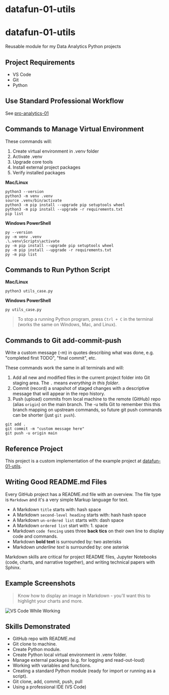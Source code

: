 # datafun-01-utils

# datafun-01-utils

Reusable module for my Data Analytics Python projects

## Project Requirements

- VS Code
- Git
- Python 

## Use Standard Professional Workflow

See [pro-analytics-01](https://github.com/denisecase/pro-analytics-01/)

## Commands to Manage Virtual Environment

These commands will:
1. Create virtual environment in .venv folder
2. Activate .venv
3. Upgrade core tools
4. Install external project packages
5. Verify installed packages

**Mac/Linux**

```shell
python3 --version
python3 -m venv .venv
source .venv/bin/activate
python3 -m pip install --upgrade pip setuptools wheel
python3 -m pip install --upgrade -r requirements.txt
pip list
```

**Windows PowerShell**

```shell
py --version
py -m venv .venv
.\.venv\Scripts\activate
py -m pip install --upgrade pip setuptools wheel
py -m pip install --upgrade -r requirements.txt
py -m pip list
```

## Commands to Run Python Script

**Mac/Linux**

```shell
python3 utils_case.py
```

**Windows PowerShell**

```shell
py utils_case.py
```

> To stop a running Python program, press `Ctrl + C` in the terminal 
> (works the same on Windows, Mac, and Linux).

## Commands to Git add-commit-push

Write a custom message (-m) in quotes describing what was done, e.g. "completed first TODO", "final commit", etc. 

These commands work the same in all terminals and will:
1. Add all new and modified files in the current project folder into Git staging area. The `.` means _everything in this folder_.
2. Commit (record) a snapshot of staged changes with a descriptive message that will appear in the repo history.
3. Push (upload) commits from local machine to the remote (GitHub) repo (alias `origin`) on the main branch. The -u tells Git to remember this this branch mapping on upstream commands, so future git push commands can be shorter (just `git push`).


```shell
git add .
git commit -m "custom message here"
git push -u origin main
```

## Reference Project

This project is a custom implementation of the example project at 
[datafun-01-utils](https://github.com/denisecase/datafun-01-utils).

## Writing Good README.md Files

Every GitHub project has a README.md file with an overview.
The file type is `Markdown` and it's a very simple Markup language for text. 

- A Markdown `title` starts with: hash space
- A Markdown `second-level heading` starts with: hash hash space
- A Markdown `un-ordered list` starts with: dash space
- A Markdown `ordered list` start with: 1. space
- Markdown `code fencing` uses three **back tics** on their own line to display code and commands.
- Markdown **bold text** is surrounded by: two asterisks
- Markdown *underline text* is surrounded by: one asterisk


Markdown skills are critical for project README files, Jupyter Notebooks (code, charts, and narrative together), and writing technical papers with Sphinx.

## Example Screenshots

> Know how to display an image in Markdown - you'll want this to highlight your charts and more. 

![VS Code While Working](images/vs_code_while_working.png)


## Skills Demonstrated

- GitHub repo with README.md
- Git clone to machine.
- Create Python module.
- Create Python local virtual environment in .venv folder.
- Manage external packages (e.g. for logging and read-out-loud)
- Working with variables and functions. 
- Creating a standard Python module (ready for import or running as a script).
- Git clone, add, commit, push, pull
- Using a professional IDE (VS Code)
